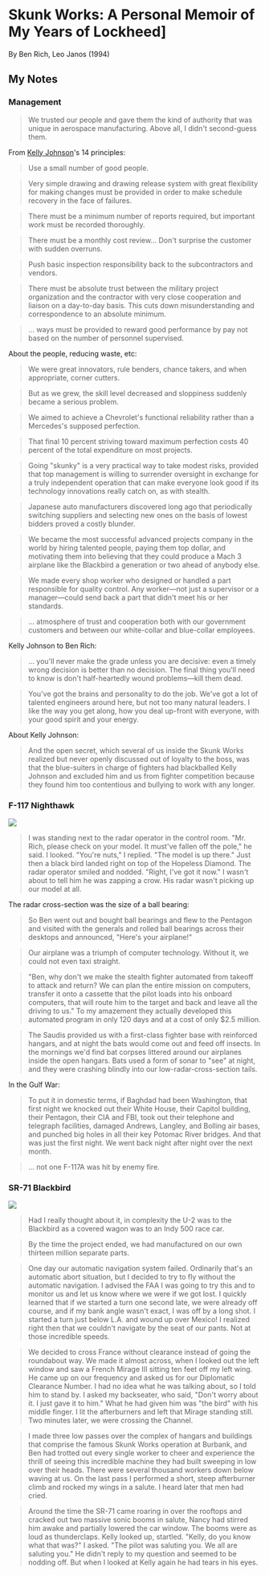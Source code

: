 # Skunk Works: A Personal Memoir of My Years of Lockheed]

By Ben Rich, Leo Janos (1994)

## My Notes

### Management

> We trusted our people and gave them the kind of authority that was unique in aerospace manufacturing. Above all, I didn't second-guess them.

From [Kelly Johnson](https://en.wikipedia.org/wiki/Kelly_Johnson_(engineer))'s 14 principles:

> Use a small number of good people.

> Very simple drawing and drawing release system with great flexibility for making changes must be provided in order to make schedule recovery in the face of failures.

> There must be a minimum number of reports required, but important work must be recorded thoroughly.

> There must be a monthly cost review… Don't surprise the customer with sudden overruns.

> Push basic inspection responsibility back to the subcontractors and vendors.

> There must be absolute trust between the military project organization and the contractor with very close cooperation and liaison on a day-to-day basis. This cuts down misunderstanding and correspondence to an absolute minimum.

> … ways must be provided to reward good performance by pay not based on the number of personnel supervised.

About the people, reducing waste, etc:

> We were great innovators, rule benders, chance takers, and when appropriate, corner cutters.

> But as we grew, the skill level decreased and sloppiness suddenly became a serious problem.

> We aimed to achieve a Chevrolet's functional reliability rather than a Mercedes's supposed perfection.

> That final 10 percent striving toward maximum perfection costs 40 percent of the total expenditure on most projects.

> Going "skunky" is a very practical way to take modest risks, provided that top management is willing to surrender oversight in exchange for a truly independent operation that can make everyone look good if its technology innovations really catch on, as with stealth.

> Japanese auto manufacturers discovered long ago that periodically switching suppliers and selecting new ones on the basis of lowest bidders proved a costly blunder.

> We became the most successful advanced projects company in the world by hiring talented people, paying them top dollar, and motivating them into believing that they could produce a Mach 3 airplane like the Blackbird a generation or two ahead of anybody else.

> We made every shop worker who designed or handled a part responsible for quality control. Any worker—not just a supervisor or a manager—could send back a part that didn't meet his or her standards.

> … atmosphere of trust and cooperation both with our government customers and between our white-collar and blue-collar employees.

Kelly Johnson to Ben Rich:

> … you'll never make the grade unless you are decisive: even a timely wrong decision is better than no decision. The final thing you'll need to know is don't half-heartedly wound problems—kill them dead.

> You've got the brains and personality to do the job. We've got a lot of talented engineers around here, but not too many natural leaders. I like the way you get along, how you deal up-front with everyone, with your good spirit and your energy.

About Kelly Johnson:

> And the open secret, which several of us inside the Skunk Works realized but never openly discussed out of loyalty to the boss, was that the blue-suiters in charge of fighters had blackballed Kelly Johnson and excluded him and us from fighter competition because they found him too contentious and bullying to work with any longer.

### F-117 Nighthawk

![](https://upload.wikimedia.org/wikipedia/commons/thumb/a/a1/F-117_Nighthawk_Front.jpg/450px-F-117_Nighthawk_Front.jpg)

> I was standing next to the radar operator in the control room. "Mr. Rich, please check on your model. It must've fallen off the pole," he said. I looked. "You're nuts," I replied. "The model is up there." Just then a black bird landed right on top of the Hopeless Diamond. The radar operator smiled and nodded. "Right, I've got it now." I wasn't about to tell him he was zapping a crow. His radar wasn't picking up our model at all. 

The radar cross-section was the size of a ball bearing:

> So Ben went out and bought ball bearings and flew to the Pentagon and visited with the generals and rolled ball bearings across their desktops and announced, "Here's your airplane!"

> Our airplane was a triumph of computer technology. Without it, we could not even taxi straight.

> "Ben, why don't we make the stealth fighter automated from takeoff to attack and return? We can plan the entire mission on computers, transfer it onto a cassette that the pilot loads into his onboard computers, that will route him to the target and back and leave all the driving to us." To my amazement they actually developed this automated program in only 120 days and at a cost of only $2.5 million.

> The Saudis provided us with a first-class fighter base with reinforced hangars, and at night the bats would come out and feed off insects. In the mornings we'd find bat corpses littered around our airplanes inside the open hangars. Bats used a form of sonar to "see" at night, and they were crashing blindly into our low-radar-cross-section tails.

In the Gulf War:

> To put it in domestic terms, if Baghdad had been Washington, that first night we knocked out their White House, their Capitol building, their Pentagon, their CIA and FBI, took out their telephone and telegraph facilities, damaged Andrews, Langley, and Bolling air bases, and punched big holes in all their key Potomac River bridges. And that was just the first night. We went back night after night over the next month.

> … not one F-117A was hit by enemy fire.

### SR-71 Blackbird

![](https://upload.wikimedia.org/wikipedia/commons/thumb/9/97/Lockheed_SR-71_Blackbird.jpg/450px-Lockheed_SR-71_Blackbird.jpg)

> Had I really thought about it, in complexity the U-2 was to the Blackbird as a covered wagon was to an Indy 500 race car.

> By the time the project ended, we had manufactured on our own thirteen million separate parts.

> One day our automatic navigation system failed. Ordinarily that's an automatic abort situation, but I decided to try to fly without the automatic navigation. I advised the FAA I was going to try this and to monitor us and let us know where we were if we got lost. I quickly learned that if we started a turn one second late, we were already off course, and if my bank angle wasn't exact, I was off by a long shot. I started a turn just below L.A. and wound up over Mexico! I realized right then that we couldn't navigate by the seat of our pants. Not at those incredible speeds.

> We decided to cross France without clearance instead of going the roundabout way. We made it almost across, when I looked out the left window and saw a French Mirage III sitting ten feet off my left wing. He came up on our frequency and asked us for our Diplomatic Clearance Number. I had no idea what he was talking about, so I told him to stand by. I asked my backseater, who said, "Don't worry about it. I just gave it to him." What he had given him was "the bird" with his middle finger. I lit the afterburners and left that Mirage standing still. Two minutes later, we were crossing the Channel.

> I made three low passes over the complex of hangars and buildings that comprise the famous Skunk Works operation at Burbank, and Ben had trotted out every single worker to cheer and experience the thrill of seeing this incredible machine they had built sweeping in low over their heads. There were several thousand workers down below waving at us. On the last pass I performed a short, steep afterburner climb and rocked my wings in a salute. I heard later that men had cried.

> Around the time the SR-71 came roaring in over the rooftops and cracked out two massive sonic booms in salute, Nancy had stirred him awake and partially lowered the car window. The booms were as loud as thunderclaps. Kelly looked up, startled. "Kelly, do you know what that was?" I asked. "The pilot was saluting you. We all are saluting you." He didn't reply to my question and seemed to be nodding off. But when I looked at Kelly again he had tears in his eyes.